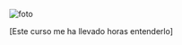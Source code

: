 ![foto](https://user-images.githubusercontent.com/106491230/170898482-f42dae1e-357d-48eb-9b4b-cdda549fc042.jpeg)

[Este curso me ha llevado horas entenderlo]
